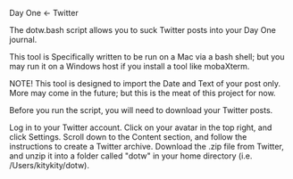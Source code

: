 Day One <- Twitter

The dotw.bash script allows you to suck Twitter posts into your Day One journal.

This tool is Specifically written to be run on a Mac via a bash shell; but you may run it on a Windows host if you install a tool like mobaXterm.

NOTE! This tool is designed to import the Date and Text of your post only. More may come in the future; but this is the meat of this project for now.

Before you run the script, you will need to download your Twitter posts.

Log in to your Twitter account.
Click on your avatar in the top right, and click Settings.
Scroll down to the Content section, and follow the instructions to create a Twitter archive.
Download the .zip file from Twitter, and unzip it into a folder called "dotw" in your home directory (i.e. /Users/kitykity/dotw).
